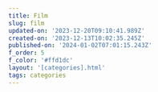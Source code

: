 ```yaml
---
title: Film
slug: film
updated-on: '2023-12-20T09:10:41.989Z'
created-on: '2023-12-13T10:02:35.245Z'
published-on: '2024-01-02T07:01:15.243Z'
f_order: 5
f_color: '#ffd1dc'
layout: '[categories].html'
tags: categories
---
```




